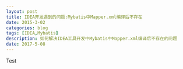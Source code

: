 ```yaml
---
layout: post
title: IDEA开发遇到的问题:Mybatis中Mapper.xml编译后不存在
date: 2015-3-02
categories: blog
tags: [IDEA,Mybatis]
description: 如何解决IDEA工具开发中Mybatis中Mapper.xml编译后不存在的问题
date: 2017-5-08
---
```

Test












